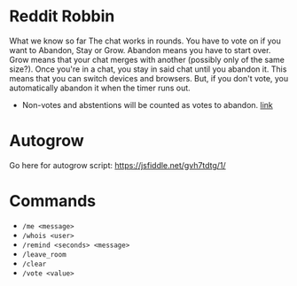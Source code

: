 # Reddit Robbin

What we know so far The chat works in rounds. You have to vote on if you want to Abandon, Stay or Grow. Abandon means you have to start over. Grow means that your chat merges with another (possibly only of the same size?). Once you're in a chat, you stay in said chat until you abandon it. This means that you can switch devices and browsers. But, if you don't vote, you automatically abandon it when the timer runs out.

- Non-votes and abstentions will be counted as votes to abandon. [link](https://github.com/rickhanlonii/reddit-robin/pull/1/files#r58232264)  

# Autogrow
Go here for autogrow script: https://jsfiddle.net/gvh7tdtg/1/

# Commands
- `/me <message>`
- `/whois <user>`
- `/remind <seconds> <message>`
- `/leave_room`
- `/clear`
- `/vote <value>`

